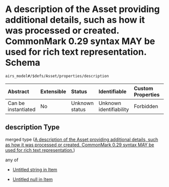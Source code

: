 # A description of the Asset providing additional details, such as how it was processed or created. CommonMark 0.29 syntax MAY be used for rich text representation. Schema

```txt
airs_model#/$defs/Asset/properties/description
```



| Abstract            | Extensible | Status         | Identifiable            | Custom Properties | Additional Properties | Access Restrictions | Defined In                                                      |
| :------------------ | :--------- | :------------- | :---------------------- | :---------------- | :-------------------- | :------------------ | :-------------------------------------------------------------- |
| Can be instantiated | No         | Unknown status | Unknown identifiability | Forbidden         | Allowed               | none                | [model.schema.json\*](model.schema.json "open original schema") |

## description Type

merged type ([A description of the Asset providing additional details, such as how it was processed or created. CommonMark 0.29 syntax MAY be used for rich text representation.](model-defs-asset-properties-a-description-of-the-asset-providing-additional-details-such-as-how-it-was-processed-or-created-commonmark-029-syntax-may-be-used-for-rich-text-representation.md))

any of

* [Untitled string in Item](model-defs-asset-properties-a-description-of-the-asset-providing-additional-details-such-as-how-it-was-processed-or-created-commonmark-029-syntax-may-be-used-for-rich-text-representation-anyof-0.md "check type definition")

* [Untitled null in Item](model-defs-asset-properties-a-description-of-the-asset-providing-additional-details-such-as-how-it-was-processed-or-created-commonmark-029-syntax-may-be-used-for-rich-text-representation-anyof-1.md "check type definition")

